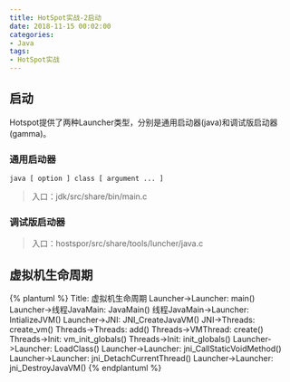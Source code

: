 ```yaml
---
title: HotSpot实战-2启动
date: 2018-11-15 00:02:00
categories:
- Java
tags:
- HotSpot实战
---
```


## 启动

Hotspot提供了两种Launcher类型，分别是通用启动器(java)和调试版启动器(gamma)。

### 通用启动器

```shell
java [ option ] class [ argument ... ]
```

> 入口：jdk/src/share/bin/main.c

### 调试版启动器

> 入口：hostspor/src/share/tools/luncher/java.c

## 虚拟机生命周期

{% plantuml %}
Title: 虚拟机生命周期
Launcher->Launcher: main()
Launcher->线程JavaMain: JavaMain()
线程JavaMain->Launcher: IntializeJVM()
Launcher->JNI: JNI_CreateJavaVM()
JNI->Threads: create_vm()
Threads->Threads: add()
Threads->VMThread: create()
Threads->Init: vm_init_globals()
Threads->Init: init_globals()
Launcher->Launcher: LoadClass()
Launcher->Launcher: jni_CallStaticVoidMethod()
Launcher->Launcher: jni_DetachCurrentThread()
Launcher->Launcher: jni_DestroyJavaVM()
{% endplantuml %}
